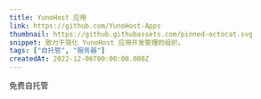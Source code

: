 ```yaml
---
title: YunoHost 应用
link: https://github.com/YunoHost-Apps
thumbnail: https://github.githubassets.com/pinned-octocat.svg
snippet: 致力于简化 YunoHost 应用开发管理的组织。
tags: ["自托管", "服务器"]
createdAt: 2022-12-06T00:00:00.000Z
---
```

免费自托管
